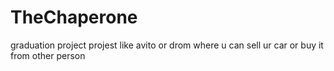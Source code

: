 # TheChaperone
graduation project
projest like avito or drom where u can sell ur car or buy it from other person
